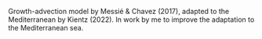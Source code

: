 Growth-advection model by Messié & Chavez (2017), adapted to the Mediterranean by Kientz (2022). In work by me to improve the adaptation to the Mediterranean sea.
